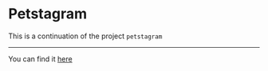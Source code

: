 # Petstagram
This is a continuation of the project ```petstagram```<br><hr>
You can find it [here](https://github.com/mirokrastev/SoftUni-Courses/tree/master/Python%20Web%20Basics%20-%20September%202020/Workshop/petstagram-softuni)
